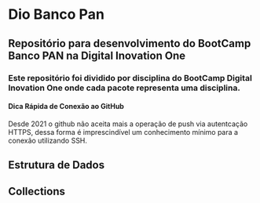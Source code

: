 # Dio Banco Pan
## Repositório para desenvolvimento do BootCamp Banco PAN na Digital Inovation One
### Este repositório foi dividido por disciplina do BootCamp Digital Inovation One onde cada pacote representa uma disciplina.

#### Dica Rápida de Conexão ao GitHub
  Desde 2021 o github não aceita mais a operação de push via autentcação HTTPS, dessa forma é imprescindível um conhecimento mínimo para a conexão utilizando SSH. 

## Estrutura de Dados

## Collections
